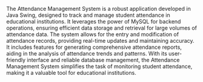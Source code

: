 The Attendance Management System is a robust application developed in Java Swing, designed to track and manage student attendance in educational institutions.
It leverages the power of MySQL for backend operations, ensuring efficient data storage and retrieval for large volumes of attendance data.
The system allows for the entry and modification of attendance records, providing real-time updates and maintaining accuracy.
It includes features for generating comprehensive attendance reports, aiding in the analysis of attendance trends and patterns.
With its user-friendly interface and reliable database management, the Attendance Management System simplifies the task of monitoring student attendance, making it a valuable tool for educational institutions.
